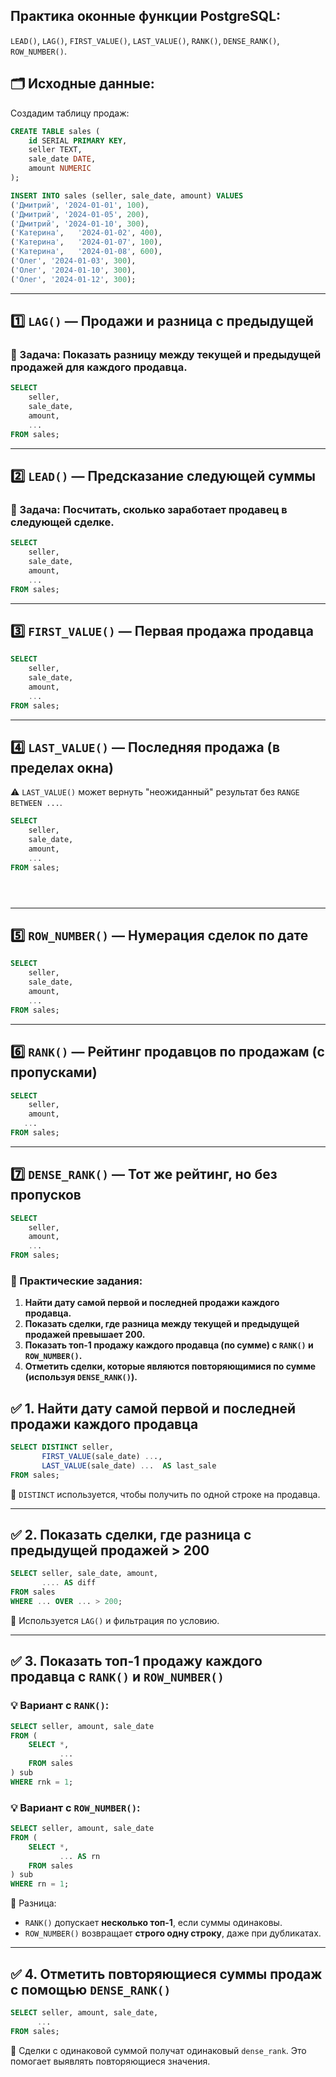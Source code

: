 ## Практика оконные функции PostgreSQL:

`LEAD()`, `LAG()`, `FIRST_VALUE()`, `LAST_VALUE()`, `RANK()`, `DENSE_RANK()`, `ROW_NUMBER()`.

## 🗂️ Исходные данные:

Создадим таблицу продаж:

```sql
CREATE TABLE sales (
    id SERIAL PRIMARY KEY,
    seller TEXT,
    sale_date DATE,
    amount NUMERIC
);

INSERT INTO sales (seller, sale_date, amount) VALUES
('Дмитрий', '2024-01-01', 100),
('Дмитрий', '2024-01-05', 200),
('Дмитрий', '2024-01-10', 300),
('Катерина',   '2024-01-02', 400),
('Катерина',   '2024-01-07', 100),
('Катерина',   '2024-01-08', 600),
('Олег', '2024-01-03', 300),
('Олег', '2024-01-10', 300),
('Олег', '2024-01-12', 300);
```

---

## 1️⃣ **`LAG()`** — Продажи и разница с предыдущей

### 📌 Задача: Показать разницу между текущей и предыдущей продажей для каждого продавца.

```sql
SELECT
    seller,
    sale_date,
    amount,
    ...
FROM sales;
```

---

## 2️⃣ **`LEAD()`** — Предсказание следующей суммы

### 📌 Задача: Посчитать, сколько заработает продавец в следующей сделке.

```sql
SELECT
    seller,
    sale_date,
    amount,
    ...
FROM sales;
```

---

## 3️⃣ **`FIRST_VALUE()`** — Первая продажа продавца

```sql
SELECT
    seller,
    sale_date,
    amount,
    ...
FROM sales;
```

---

## 4️⃣ **`LAST_VALUE()`** — Последняя продажа (в пределах окна)

⚠️ `LAST_VALUE()` может вернуть "неожиданный" результат без `RANGE BETWEEN ...`.

```sql
SELECT
    seller,
    sale_date,
    amount,
    ...
FROM sales;





```

---

## 5️⃣ **`ROW_NUMBER()`** — Нумерация сделок по дате

```sql
SELECT
    seller,
    sale_date,
    amount,
    ...
FROM sales;
```

---

## 6️⃣ **`RANK()`** — Рейтинг продавцов по продажам (с пропусками)

```sql
SELECT
    seller,
    amount,
   ...
FROM sales;
```

---

## 7️⃣ **`DENSE_RANK()`** — Тот же рейтинг, но без пропусков

```sql
SELECT
    seller,
    amount,
    ...
FROM sales;
```

### 📌 Практические задания:

1. **Найти дату самой первой и последней продажи каждого продавца.**
2. **Показать сделки, где разница между текущей и предыдущей продажей превышает 200.**
3. **Показать топ-1 продажу каждого продавца (по сумме) с `RANK()` и `ROW_NUMBER()`.**
4. **Отметить сделки, которые являются повторяющимися по сумме (используя `DENSE_RANK()`).**

## ✅ 1. Найти дату самой первой и последней продажи каждого продавца

```sql
SELECT DISTINCT seller,
       FIRST_VALUE(sale_date) ...,
       LAST_VALUE(sale_date) ...  AS last_sale
FROM sales;
```

📌 `DISTINCT` используется, чтобы получить по одной строке на продавца.

---

## ✅ 2. Показать сделки, где разница с предыдущей продажей > 200

```sql
SELECT seller, sale_date, amount,
       .... AS diff
FROM sales
WHERE ... OVER ... > 200;
```

📌 Используется `LAG()` и фильтрация по условию.

---

## ✅ 3. Показать топ-1 продажу каждого продавца с `RANK()` и `ROW_NUMBER()`

### 💡 Вариант с `RANK()`:

```sql
SELECT seller, amount, sale_date
FROM (
    SELECT *,
           ...
    FROM sales
) sub
WHERE rnk = 1;
```

### 💡 Вариант с `ROW_NUMBER()`:

```sql
SELECT seller, amount, sale_date
FROM (
    SELECT *,
           ... AS rn
    FROM sales
) sub
WHERE rn = 1;
```

🔎 Разница:

* `RANK()` допускает **несколько топ-1**, если суммы одинаковы.
* `ROW_NUMBER()` возвращает **строго одну строку**, даже при дубликатах.

---

## ✅ 4. Отметить повторяющиеся суммы продаж с помощью `DENSE_RANK()`

```sql
SELECT seller, amount, sale_date,
      ...
FROM sales;
```

📌 Сделки с одинаковой суммой получат одинаковый `dense_rank`. Это помогает выявлять повторяющиеся значения.
